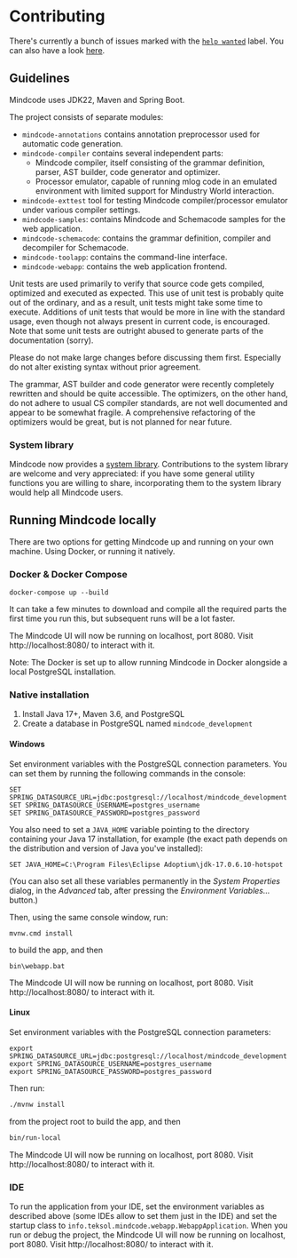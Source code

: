 # Contributing

There's currently a bunch of issues marked with the [`help wanted`](https://github.com/cardillan/mindcode/issues?q=is%3Aissue%20state%3Aopen%20label%3A%22help%20wanted%22) label. You can also have a look [here](https://github.com/cardillan/mindcode/discussions/167). 

## Guidelines

Mindcode uses JDK22, Maven and Spring Boot. 

The project consists of separate modules:
* `mindcode-annotations` contains annotation preprocessor used for automatic code generation.
* `mindcode-compiler` contains several independent parts:
  * Mindcode compiler, itself consisting of the grammar definition, parser, AST builder, code generator and optimizer.
  * Processor emulator, capable of running mlog code in an emulated environment with limited support for Mindustry World interaction.
* `mindcode-exttest` tool for testing Mindcode compiler/processor emulator under various compiler settings. 
* `mindcode-samples`: contains Mindcode and Schemacode samples for the web application.
* `mindcode-schemacode`: contains the grammar definition, compiler and decompiler for Schemacode.
* `mindcode-toolapp`: contains the command-line interface.
* `mindcode-webapp`: contains the web application frontend.

Unit tests are used primarily to verify that source code gets compiled, optimized and executed as expected. This use of unit test is probably quite out of the ordinary, and as a result, unit tests might take some time to execute. Additions of unit tests that would be more in line with the standard usage, even though not always present in current code, is encouraged. Note that some unit tests are outright abused to generate parts of the documentation (sorry).

Please do not make large changes before discussing them first. Especially do not alter existing syntax without prior agreement.

The grammar, AST builder and code generator were recently completely rewritten and should be quite accessible. The optimizers, on the other hand, do not adhere to usual CS compiler standards, are not well documented and appear to be somewhat fragile. A comprehensive refactoring of the optimizers would be great, but is not planned for near future.         

### System library

Mindcode now provides a [system library](doc/syntax/SYSTEM-LIBRARY.markdown). Contributions to the system library are welcome and very appreciated: if you have some general utility functions you are willing to share, incorporating them to the system library would help all Mindcode users.

## Running Mindcode locally

There are two options for getting Mindcode up and running on your own machine. Using Docker, or running it natively.

### Docker & Docker Compose

```
docker-compose up --build
```

It can take a few minutes to download and compile all the required parts the first time you run this, but subsequent runs will be a lot faster.

The Mindcode UI will now be running on localhost, port 8080. Visit http://localhost:8080/ to interact with it.

Note: The Docker is set up to allow running Mindcode in Docker alongside a local PostgreSQL installation.

### Native installation

1. Install Java 17+, Maven 3.6, and PostgreSQL
2. Create a database in PostgreSQL named `mindcode_development`

#### Windows

Set environment variables with the PostgreSQL connection parameters. You can set them by running the following commands in the console:

```
SET SPRING_DATASOURCE_URL=jdbc:postgresql://localhost/mindcode_development
SET SPRING_DATASOURCE_USERNAME=postgres_username
SET SPRING_DATASOURCE_PASSWORD=postgres_password
```

You also need to set a `JAVA_HOME` variable pointing to the directory containing your Java 17 installation, for example (the exact path depends on the distribution and version of Java you've installed):

```
SET JAVA_HOME=C:\Program Files\Eclipse Adoptium\jdk-17.0.6.10-hotspot
```

(You can also set all these variables permanently in the _System Properties_ dialog, in the _Advanced_ tab, after pressing the _Environment Variables..._ button.)

Then, using the same console window, run:

```
mvnw.cmd install
```

to build the app, and then

```
bin\webapp.bat
```

The Mindcode UI will now be running on localhost, port 8080. Visit http://localhost:8080/ to interact with it.

#### Linux

Set environment variables with the PostgreSQL connection parameters:

```
export SPRING_DATASOURCE_URL=jdbc:postgresql://localhost/mindcode_development
export SPRING_DATASOURCE_USERNAME=postgres_username
export SPRING_DATASOURCE_PASSWORD=postgres_password
```

Then run:

```bash
./mvnw install
```

from the project root to build the app, and then

```bash
bin/run-local
```

The Mindcode UI will now be running on localhost, port 8080. Visit http://localhost:8080/ to interact with it.

### IDE

To run the application from your IDE, set the environment variables as described above (some IDEs allow to set them just in the IDE) and set the startup class to `info.teksol.mindcode.webapp.WebappApplication`. When you run or debug the project, the Mindcode UI will now be running on localhost, port 8080. Visit http://localhost:8080/ to interact with it.
